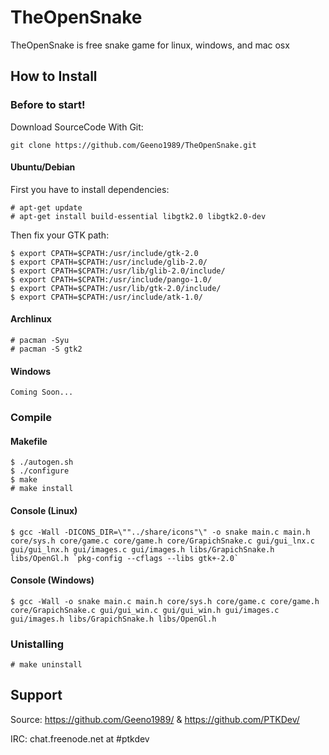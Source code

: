 # TheOpenSnake

TheOpenSnake is free snake game for linux, windows, and mac osx

## How to Install

### Before to start!

Download SourceCode With Git:

	git clone https://github.com/Geeno1989/TheOpenSnake.git

#### Ubuntu/Debian

First you have to install dependencies:

    # apt-get update
    # apt-get install build-essential libgtk2.0 libgtk2.0-dev

Then fix your GTK path:

    $ export CPATH=$CPATH:/usr/include/gtk-2.0
    $ export CPATH=$CPATH:/usr/include/glib-2.0/
    $ export CPATH=$CPATH:/usr/lib/glib-2.0/include/
    $ export CPATH=$CPATH:/usr/include/pango-1.0/
    $ export CPATH=$CPATH:/usr/lib/gtk-2.0/include/
    $ export CPATH=$CPATH:/usr/include/atk-1.0/


####  Archlinux
    # pacman -Syu
    # pacman -S gtk2
    
    
#### Windows

	Coming Soon...


### Compile 

#### Makefile

    $ ./autogen.sh
    $ ./configure
    $ make
    # make install
    
#### Console (Linux)
	$ gcc -Wall -DICONS_DIR=\""../share/icons"\" -o snake main.c main.h core/sys.h core/game.c core/game.h core/GrapichSnake.c gui/gui_lnx.c gui/gui_lnx.h gui/images.c gui/images.h libs/GrapichSnake.h libs/OpenGl.h `pkg-config --cflags --libs gtk+-2.0`
	
#### Console (Windows)
	$ gcc -Wall -o snake main.c main.h core/sys.h core/game.c core/game.h core/GrapichSnake.c gui/gui_win.c gui/gui_win.h gui/images.c gui/images.h libs/GrapichSnake.h libs/OpenGl.h
	
    
### Unistalling

    # make uninstall

	
## Support

Source: https://github.com/Geeno1989/ & https://github.com/PTKDev/

IRC: chat.freenode.net at #ptkdev
